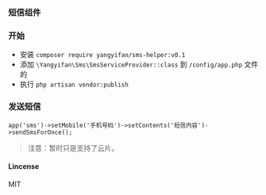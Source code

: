 ### 短信组件


### 开始

* 安装 ``` composer require yangyifan/sms-helper:v0.1 ```
* 添加 ``` \Yangyifan\Sms\SmsServiceProvider::class ``` 到 ```/config/app.php``` 文件的 
* 执行 ```php artisan vendor:publish```

### 发送短信

    app('sms')->setMobile('手机号码')->setContents('短信内容')->sendSmsForOnce();

> 注意：暂时只是支持了云片。

#### Lincense 

MIT
